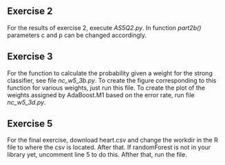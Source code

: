 ## Exercise 2
For the results of exercise 2, execute *AS5Q2.py*. In function *part2b()* parameters c and p can be changed accordingly.

## Exercise 3
For the function to calculate the probability given a weight for the strong classifier, see file *nc_w5_3b.py*. To create the figure corresponding to this function for various weights, just run this file.
To create the plot of the weights assigned by AdaBoost.M1 based on the error rate, run file *nc_w5_3d.py*.
## Exercise 5
For the final exercise, download heart.csv and change the workdir in the R file to where the csv is located. After that. If randomForest is not in your library yet, uncomment line 5 to do this. Afther that, run the file.
